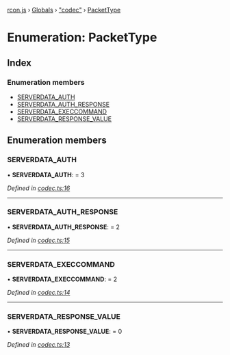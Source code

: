 [rcon.js](../README.md) › [Globals](../globals.md) › ["codec"](../modules/_codec_.md) › [PacketType](_codec_.packettype.md)

# Enumeration: PacketType

## Index

### Enumeration members

* [SERVERDATA_AUTH](_codec_.packettype.md#serverdata_auth)
* [SERVERDATA_AUTH_RESPONSE](_codec_.packettype.md#serverdata_auth_response)
* [SERVERDATA_EXECCOMMAND](_codec_.packettype.md#serverdata_execcommand)
* [SERVERDATA_RESPONSE_VALUE](_codec_.packettype.md#serverdata_response_value)

## Enumeration members

###  SERVERDATA_AUTH

• **SERVERDATA_AUTH**: = 3

*Defined in [codec.ts:16](https://github.com/dylhack/rcon.js/blob/cb4e652/src/codec.ts#L16)*

___

###  SERVERDATA_AUTH_RESPONSE

• **SERVERDATA_AUTH_RESPONSE**: = 2

*Defined in [codec.ts:15](https://github.com/dylhack/rcon.js/blob/cb4e652/src/codec.ts#L15)*

___

###  SERVERDATA_EXECCOMMAND

• **SERVERDATA_EXECCOMMAND**: = 2

*Defined in [codec.ts:14](https://github.com/dylhack/rcon.js/blob/cb4e652/src/codec.ts#L14)*

___

###  SERVERDATA_RESPONSE_VALUE

• **SERVERDATA_RESPONSE_VALUE**: = 0

*Defined in [codec.ts:13](https://github.com/dylhack/rcon.js/blob/cb4e652/src/codec.ts#L13)*
